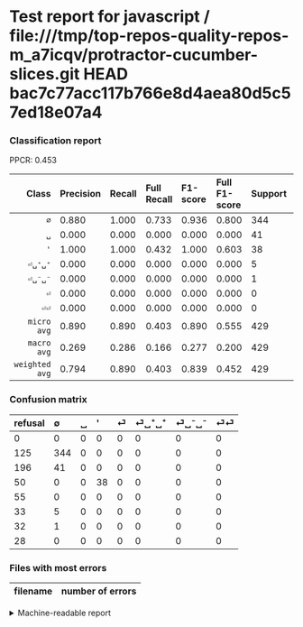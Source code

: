 # Test report for javascript / file:///tmp/top-repos-quality-repos-m_a7icqv/protractor-cucumber-slices.git HEAD bac7c77acc117b766e8d4aea80d5c57ed18e07a4

### Classification report

PPCR: 0.453

| Class | Precision | Recall | Full Recall | F1-score | Full F1-score | Support | Full Support | PPCR |
|------:|:----------|:-------|:------------|:---------|:---------|:--------|:-------------|:-----|
| `∅` | 0.880| 1.000| 0.733| 0.936| 0.800| 344| 469| 0.733 |
| `␣` | 0.000| 0.000| 0.000| 0.000| 0.000| 41| 237| 0.173 |
| `'` | 1.000| 1.000| 0.432| 1.000| 0.603| 38| 88| 0.432 |
| `⏎␣⁺␣⁺` | 0.000| 0.000| 0.000| 0.000| 0.000| 5| 38| 0.132 |
| `⏎␣⁻␣⁻` | 0.000| 0.000| 0.000| 0.000| 0.000| 1| 33| 0.030 |
| `⏎` | 0.000| 0.000| 0.000| 0.000| 0.000| 0| 55| 0.000 |
| `⏎⏎` | 0.000| 0.000| 0.000| 0.000| 0.000| 0| 28| 0.000 |
| `micro avg` | 0.890| 0.890| 0.403| 0.890| 0.555| 429| 948| 0.453 |
| `macro avg` | 0.269| 0.286| 0.166| 0.277| 0.200| 429| 948| 0.453 |
| `weighted avg` | 0.794| 0.890| 0.403| 0.839| 0.452| 429| 948| 0.453 |

### Confusion matrix

|refusal|  ∅| ␣| '| ⏎| ⏎␣⁺␣⁺| ⏎␣⁻␣⁻| ⏎⏎| 
|:---|:---|:---|:---|:---|:---|:---|:---|
|0 |0 |0 |0 |0 |0 |0 |0 |
|125 |344 |0 |0 |0 |0 |0 |0 |
|196 |41 |0 |0 |0 |0 |0 |0 |
|50 |0 |0 |38 |0 |0 |0 |0 |
|55 |0 |0 |0 |0 |0 |0 |0 |
|33 |5 |0 |0 |0 |0 |0 |0 |
|32 |1 |0 |0 |0 |0 |0 |0 |
|28 |0 |0 |0 |0 |0 |0 |0 |

### Files with most errors

| filename | number of errors|
|:----:|:-----|

<details>
    <summary>Machine-readable report</summary>
```json
{
  "cl_report": {"\u0027": {"f1-score": 1.0, "precision": 1.0, "recall": 1.0, "support": 38}, "macro avg": {"f1-score": 0.2765792031098154, "precision": 0.26854219948849106, "recall": 0.2857142857142857, "support": 429}, "micro avg": {"f1-score": 0.8904428904428905, "precision": 0.8904428904428905, "recall": 0.8904428904428905, "support": 429}, "weighted avg": {"f1-score": 0.8391671820243248, "precision": 0.7940550498095255, "recall": 0.8904428904428905, "support": 429}, "\u2205": {"f1-score": 0.9360544217687075, "precision": 0.8797953964194374, "recall": 1.0, "support": 344}, "\u23ce": {"f1-score": 0.0, "precision": 0.0, "recall": 0.0, "support": 0}, "\u23ce\u23ce": {"f1-score": 0.0, "precision": 0.0, "recall": 0.0, "support": 0}, "\u23ce\u2423\u207a\u2423\u207a": {"f1-score": 0.0, "precision": 0.0, "recall": 0.0, "support": 5}, "\u23ce\u2423\u207b\u2423\u207b": {"f1-score": 0.0, "precision": 0.0, "recall": 0.0, "support": 1}, "\u2423": {"f1-score": 0.0, "precision": 0.0, "recall": 0.0, "support": 41}},
  "cl_report_full": {"\u0027": {"f1-score": 0.6031746031746031, "precision": 1.0, "recall": 0.4318181818181818, "support": 88}, "macro avg": {"f1-score": 0.200453514739229, "precision": 0.26854219948849106, "recall": 0.1664705230803312, "support": 948}, "micro avg": {"f1-score": 0.5548293391430646, "precision": 0.8904428904428905, "recall": 0.4029535864978903, "support": 948}, "weighted avg": {"f1-score": 0.45177148215122903, "precision": 0.5280844313509664, "recall": 0.4029535864978903, "support": 948}, "\u2205": {"f1-score": 0.8, "precision": 0.8797953964194374, "recall": 0.7334754797441365, "support": 469}, "\u23ce": {"f1-score": 0.0, "precision": 0.0, "recall": 0.0, "support": 55}, "\u23ce\u23ce": {"f1-score": 0.0, "precision": 0.0, "recall": 0.0, "support": 28}, "\u23ce\u2423\u207a\u2423\u207a": {"f1-score": 0.0, "precision": 0.0, "recall": 0.0, "support": 38}, "\u23ce\u2423\u207b\u2423\u207b": {"f1-score": 0.0, "precision": 0.0, "recall": 0.0, "support": 33}, "\u2423": {"f1-score": 0.0, "precision": 0.0, "recall": 0.0, "support": 237}},
  "ppcr": 0.4525316455696203
}
```
</details>
